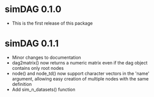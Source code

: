 # simDAG 0.1.0

* This is the first release of this package

# simDAG 0.1.1

* Minor changes to documentation
* dag2matrix() now returns a numeric matrix even if the dag object contains only root nodes
* node() and node_td() now support character vectors in the 'name' argument, allowing easy creation of multiple nodes with the same definition
* Add sim_n_datasets() function
